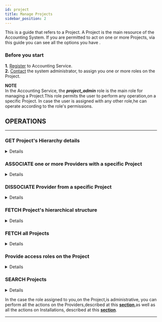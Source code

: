 ```yaml
---
id: project
title: Manage Projects
sidebar_position: 2
---
```



This is a guide that refers to a Project.
A Project is the main resource of the Accounting System.
If you are permitted to act on one or more Projects, via this guide you can see all the options you have .

### Before you start 

**1.** [Register](/docs/guides/register.md) to Accounting Service.<br/>
**2.** [Contact](/docs/authorization/assigning_roles.md) the system administrator, to assign you one or more roles on the Project. 


**ΝΟΤΕ** <br/>
In the Accounting Service, the **_project_admin_** role is the main role for managing a Project.This role permits the user to perform any operation,on a specific Project.
In case the user is assigned with any other role,he can operate according to the role's permissions.


## OPERATIONS 

---

### GET Project's Hierarchy details
<details>
You can get the detais of the Project's structuure,to retrieve the Providers and Installations associated with the Project.Apply a request to the Accounting Service API. 
<b> For more details,how to syntax the request,see <a href="https://argoeu.github.io/argo-accounting/docs/api/project#get---project-hierarchical-structure">here</a></b>
</details>

### ASSOCIATE one or more Providers with a specific Project

<details>
You can associate one or more Providers with a specific Project.This is a required action,in order,to be able to assign Installations and Metrics.Apply a request to the Accounting Service API.
<b> For more details,how to syntax the request,see <a href="https://argoeu.github.io/argo-accounting/docs/api/project#post---associate-providers-with-a-specific-project">here.</a></b>
</details>

### DISSOCIATE Provider from a specific Project
<details>
If a Provider is associated with a specific Project, you can dessociate it.Provider can be dissociated only if no installations are assigned.Apply a request to the Accounting Service API.
<b> For more details,how to syntax the request,see <a href="https://argoeu.github.io/argo-accounting/docs/api/project#post---dissociate-providers-from-a-project">here.</a></b>
</details>

### FETCH Project's hierarchical structure

<details>
You can fetch the hierarchy of the Project (all Providers and Installations that are assigned to the Project). Apply a request to the Accounting Service API. 
<b> For more details,how to syntax the request,see <a href="https://argoeu.github.io/argo-accounting/docs/api/project#get---project-hierarchical-structure">here.</a></b>
</details>


### FETCH all Projects
<details>
You can fetch all the Projects that are assigned to you.Apply a request to the Accounting Service API. 
<b> For more details,how to syntax the request,see <a href="https://argoeu.github.io/argo-accounting/docs/api/project#get---fetch-all-projects">here.</a></b>
</details>

### Provide access roles on the Project
<details>
You can provide users with access roles on the Project.<br/>

**1.** Read registered clients ( see <a href="https://argoeu.github.io/argo-accounting/docs/api/client#get---read-the-registered-clients)">here</a>) and retrieve client's id.<br/>
**2.** Decide one or more roles,that this user will be assigned with,on the Project and apply a request to the Accounting Service API.
<b> For more details,how to syntax the request,see <a href="https://argoeu.github.io/argo-accounting/docs/api/project#post---access-control-entry-for-a-particular-project">here.</a></b>
</details>

### SEARCH Projects
<details>
If you are assigned with many Projects, you can search for specific Project/Projects,that match one or more criteria.You can define search criteria, on each field of the <b><a href="https://argoeu.github.io/argo-accounting/docs/api/project"> Project Collection</a></b> or a combination of search criteria on more than one fields.You can search by Project's acronym, title, period, call identifier or a combination of them.
Apply a request to the Accounting Service API.You need to provide the search criteria in a specific <b><a href="https://argoeu.github.io/argo-accounting/docs/guides/search-filter"> syntax</a></b>.
<b> For more details,how to syntax the request,see <a href="https://argoeu.github.io/argo-accounting/docs/api/project#post---search-for-projects">here.</a></b>
</details>


In the case the role assigned to you,on the Project,is administrative, you can perform all the actions on the Providers,described at this <b><a href="https://argoeu.github.io/argo-accounting/docs/guides/provider">section</a></b>,as well as all the actions on Installations, described at this <b><a href="https://argoeu.github.io/argo-accounting/docs/guides/installation">section</a></b>. 

---
